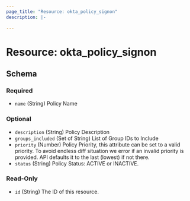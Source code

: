 ```yaml
---
page_title: "Resource: okta_policy_signon"
description: |-
  
---
```


# Resource: okta_policy_signon





<!-- schema generated by tfplugindocs -->
## Schema

### Required

- `name` (String) Policy Name

### Optional

- `description` (String) Policy Description
- `groups_included` (Set of String) List of Group IDs to Include
- `priority` (Number) Policy Priority, this attribute can be set to a valid priority. To avoid endless diff situation we error if an invalid priority is provided. API defaults it to the last (lowest) if not there.
- `status` (String) Policy Status: ACTIVE or INACTIVE.

### Read-Only

- `id` (String) The ID of this resource.


